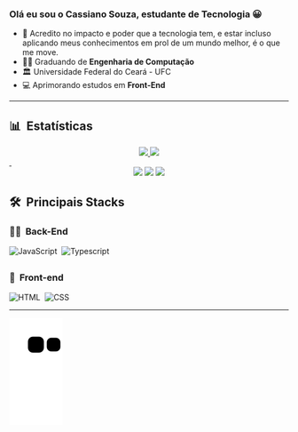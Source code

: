 ### Olá eu sou o Cassiano Souza, estudante de **Tecnologia** 😀



- 🎯 Acredito no impacto e poder que a tecnologia tem, e estar incluso aplicando meus conhecimentos em prol de 
um mundo melhor, é o que me move.
- 👩‍💻 Graduando de **Engenharia de Computação**
- 🏛️ Universidade Federal do Ceará - UFC
- 💻 Aprimorando estudos em **Front-End**

***

## 📊 &nbsp;Estatísticas
<div align="center">
  <a href="https://github.com/ciano123">
  <img height="180em" src="https://github-readme-stats.vercel.app/api?username=ciano123&show_icons=true&theme=dark&include_all_commits=true&count_private=true"/>
  <img height="180em" src="https://github-readme-stats.vercel.app/api/top-langs/?username=ciano123&layout=compact&langs_count=7&theme=dark"/>
</div>
  &nbsp;
<div align ="center"> 
   <a href="https://instagram.com/cassiano_skies" target="_blank"><img src="https://img.shields.io/badge/-Instagram-%23E4405F?style=for-the-badge&logo=instagram&logoColor=white" target="_blank"></a>
  <a href = "mailto:casinho.555@gmail.com"><img src="https://img.shields.io/badge/-Gmail-%23333?style=for-the-badge&logo=gmail&logoColor=white" target="_blank"></a>
  <a href="https://www.linkedin.com/in/cassiano-souza-a188611a4" target="_blank"><img src="https://img.shields.io/badge/-LinkedIn-%230077B5?style=for-the-badge&logo=linkedin&logoColor=white" target="_blank"></a> 
</div>

  ##
## 🛠 &nbsp;Principais Stacks

### 👩‍💻 &nbsp;Back-End
![JavaScript](https://img.shields.io/badge/-JavaScript-05122A?style=flat&logo=javascript)&nbsp;
![Typescript](https://img.shields.io/badge/-TypeScript-05122A?style=flat&logo=typescript)&nbsp;

  ##

### 🎨 &nbsp;Front-end
![HTML](https://img.shields.io/badge/-HTML-05122A?style=flat&logo=HTML5)&nbsp;
![CSS](https://img.shields.io/badge/-CSS-05122A?style=flat&logo=CSS3&logoColor=1572B6)&nbsp;

 ***
 ![Snake animation](https://github.com/rafaballerini/rafaballerini/blob/output/github-contribution-grid-snake.svg)
